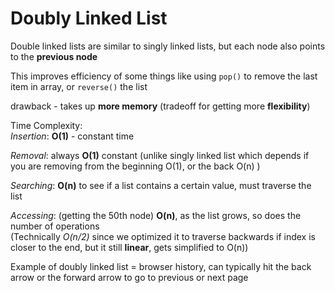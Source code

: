 # Doubly Linked List

Double linked lists are similar to singly linked lists, but each node also points to the __previous node__  

This improves efficiency of some things like using `pop()` to remove the last item in array, or `reverse()` the list  

drawback - takes up __more memory__ (tradeoff for getting more __flexibility__)

Time Complexity:  
*Insertion*: __O(1)__ - constant time  

*Removal*: always __O(1)__ constant (unlike singly linked list which depends if you are removing from the beginning O(1), or the back O(n) ) 

*Searching*: __O(n)__ to see if a list contains a certain value, must traverse the list  

*Accessing*: (getting the 50th node) __O(n)__, as the list grows, so does the number of operations  
(Technically *O(n/2)* since we optimized it to traverse backwards if index is closer to the end, but it still __linear__, gets simplified to O(n))

Example of doubly linked list = browser history, can typically hit the back arrow or the forward arrow to go to previous or next page